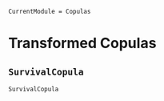 ```@meta
CurrentModule = Copulas
```

# Transformed Copulas 


## `SurvivalCopula`

```@docs
SurvivalCopula
```